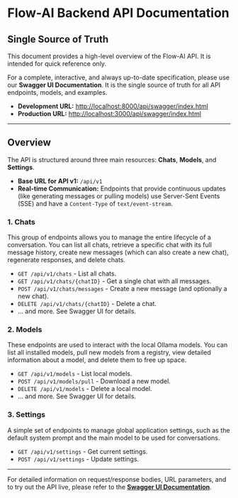 # Flow-AI Backend API Documentation

## Single Source of Truth

This document provides a high-level overview of the Flow-AI API. It is intended for quick reference only.

For a complete, interactive, and always up-to-date specification, please use our **Swagger UI Documentation**. It is the single source of truth for all API endpoints, models, and examples.

-   **Development URL:** [http://localhost:8000/api/swagger/index.html](http://localhost:8000/api/swagger/index.html)
-   **Production URL:** [http://localhost:3000/api/swagger/index.html](http://localhost:3000/api/swagger/index.html)

---

## Overview

The API is structured around three main resources: **Chats**, **Models**, and **Settings**.

-   **Base URL for API v1:** `/api/v1`
-   **Real-time Communication:** Endpoints that provide continuous updates (like generating messages or pulling models) use Server-Sent Events (SSE) and have a `Content-Type` of `text/event-stream`.

### 1. Chats

This group of endpoints allows you to manage the entire lifecycle of a conversation. You can list all chats, retrieve a specific chat with its full message history, create new messages (which can also create a new chat), regenerate responses, and delete chats.

-   `GET /api/v1/chats` - List all chats.
-   `GET /api/v1/chats/{chatID}` - Get a single chat with all messages.
-   `POST /api/v1/chats/messages` - Create a new message (and optionally a new chat).
-   `DELETE /api/v1/chats/{chatID}` - Delete a chat.
-   ... and more. See Swagger UI for details.

### 2. Models

These endpoints are used to interact with the local Ollama models. You can list all installed models, pull new models from a registry, view detailed information about a model, and delete them to free up space.

-   `GET /api/v1/models` - List local models.
-   `POST /api/v1/models/pull` - Download a new model.
-   `DELETE /api/v1/models` - Delete a local model.
-   ... and more. See Swagger UI for details.

### 3. Settings

A simple set of endpoints to manage global application settings, such as the default system prompt and the main model to be used for conversations.

-   `GET /api/v1/settings` - Get current settings.
-   `POST /api/v1/settings` - Update settings.

---

For detailed information on request/response bodies, URL parameters, and to try out the API live, please refer to the **[Swagger UI Documentation](http://localhost:8000/api/swagger/index.html)**.